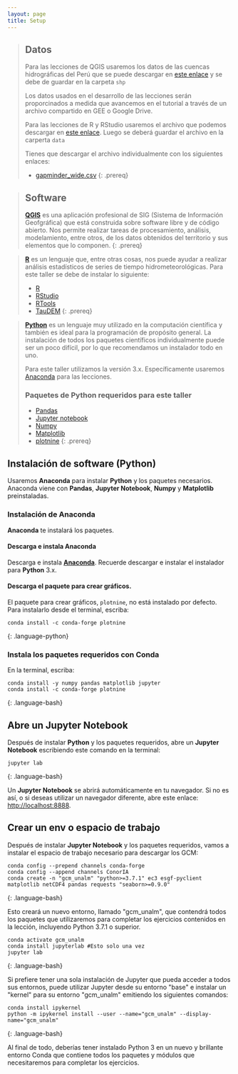 ```yaml
---
layout: page
title: Setup
---
```


> ## Datos
> Para las lecciones de QGIS usaremos los datos de las cuencas hidrográficas del Perú que se puede descargar en [este enlace](https://downgit.github.io/#/home?url=https://github.com/hasencios/CursoUNALM_ANA_2022/tree/gh-pages/data/shp.rar)
> y se debe de guardar en la carpeta `shp`
>
> Los datos usados en el desarrollo de las lecciones serán proporcinados a medida que avancemos en el tutorial a través de un archivo compartido en GEE o Google Drive.
>
> Para las lecciones de R y RStudio usaremos el archivo que podemos descargar en [este enlace](https://minhaskamal.github.io/DownGit/#/home?url=https://github.com/weecology/portal-teachingdb).  Luego se deberá
> guardar el archivo en la carperta `data`
> 
> Tienes que descargar el archivo individualmente con los siguientes enlaces:
>
> - [gapminder_wide.csv](https://downgit.github.io/#/home?url=https://github.com/hasencios/CursoUNALM_ANA_2022/blob/gh-pages/data/gapminder_wide.csv)
{: .prereq}

> ## Software
> [**QGIS**](https://www.qgis.org/en/site/) es una aplicación profesional de SIG (Sistema de Información Geofgráfica) que está construida sobre software libre y de código abierto. Nos permite realizar tareas de procesamiento, análisis, modelamiento, entre otros,
> de los datos obtenidos del territorio y sus elementos que lo componen.
{: .prereq}

> [**R**](https://www.r-project.org/) es un lenguaje que, entre otras cosas, nos puede ayudar a realizar análisis estadísticos de series de tiempo hidrometeorológicas. Para este taller se debe de instalar lo siguiente:
> * [R](https://cran.r-project.org/bin/windows/base/)
> * [RStudio](https://rstudio.com/products/rstudio/download/)
> * [RTools](https://cran.r-project.org/bin/windows/Rtools/)
> * [TauDEM](https://github.com/dtarb/TauDEM/releases/download/v5.3.7/TauDEM537_setup.exe)
{: .prereq}

> [**Python**](http://python.org) es un lenguaje muy utilizado en
> la computación científica y también es ideal para la programación de propósito general.
> La instalación de todos los paquetes científicos individualmente puede ser
> un poco difícil, por lo que recomendamos un instalador todo en uno. 
>
> Para este taller utilizamos la versión 3.x. Específicamente usaremos [Anaconda](https://www.anaconda.com/products/distribution) para las lecciones.
>
> ### Paquetes de **Python** requeridos para este taller
>
> * [Pandas](http://pandas.pydata.org/)
> * [Jupyter notebook](http://jupyter.org/)
> * [Numpy](http://www.numpy.org/)
> * [Matplotlib](http://matplotlib.org/)
> * [plotnine](https://github.com/has2k1/plotnine)
{: .prereq}

## Instalación de software (Python)

Usaremos **Anaconda** para instalar **Python** y los paquetes necesarios.
Anaconda viene con **Pandas**, **Jupyter Notebook**, **Numpy** y **Matplotlib** preinstaladas.


### Instalación de **Anaconda**

**Anaconda** te instalará los paquetes.

#### Descarga e instala **Anaconda**

Descarga e instala [**Anaconda**](https://www.anaconda.com/products/individual).
Recuerde descargar e instalar el instalador para **Python** 3.x.

#### Descarga el paquete para crear gráficos.

El paquete para crear gráficos, `plotnine`, no está instalado por defecto.
Para instalarlo desde el terminal, escriba:

~~~
conda install -c conda-forge plotnine
~~~
{: .language-python}

### Instala los paquetes requeridos con **Conda**

En la terminal, escriba:

~~~
conda install -y numpy pandas matplotlib jupyter
conda install -c conda-forge plotnine
~~~
{: .language-bash}

## Abre un **Jupyter Notebook**

Después de instalar **Python** y los paquetes requeridos,
abre un **Jupyter Notebook** escribiendo este comando en la terminal:

~~~
jupyter lab
~~~
{: .language-bash}

Un **Jupyter Notebook** se abrirá automáticamente en tu navegador.
Si no es así, o si deseas utilizar un navegador diferente, abre este enlace: <http://localhost:8888>.

## Crear un **env** o espacio de trabajo

Después de instalar **Jupyter Notebook** y los paquetes requeridos,
vamos a instalar el espacio de trabajo necesario para descargar los GCM:

~~~
conda config --prepend channels conda-forge
conda config --append channels ConorIA
conda create -n "gcm_unalm" "python>=3.7.1" ec3 esgf-pyclient matplotlib netCDF4 pandas requests "seaborn>=0.9.0"
~~~
{: .language-bash}

Esto creará un nuevo entorno, llamado "gcm_unalm", que contendrá todos los paquetes que utilizaremos para completar los ejercicios contenidos en la lección, incluyendo Python 3.7.1 o superior.

~~~
conda activate gcm_unalm
conda install jupyterlab #Esto solo una vez
jupyter lab 
~~~
{: .language-bash}

Si prefiere tener una sola instalación de Jupyter que pueda acceder a todos sus entornos, puede utilizar Jupyter desde su entorno "base" e instalar un "kernel" para su entorno "gcm_unalm" emitiendo los siguientes comandos: 

~~~
conda install ipykernel
python -m ipykernel install --user --name="gcm_unalm" --display-name="gcm_unalm"
~~~
{: .language-bash}

Al final de todo, deberías tener instalado Python 3 en un nuevo y brillante entorno Conda que contiene todos los paquetes y módulos que necesitaremos para completar los ejercicios.
